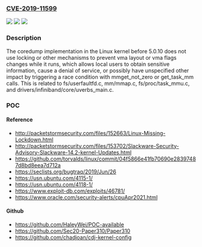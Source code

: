 ### [CVE-2019-11599](https://cve.mitre.org/cgi-bin/cvename.cgi?name=CVE-2019-11599)
![](https://img.shields.io/static/v1?label=Product&message=n%2Fa&color=blue)
![](https://img.shields.io/static/v1?label=Version&message=n%2Fa&color=blue)
![](https://img.shields.io/static/v1?label=Vulnerability&message=n%2Fa&color=brighgreen)

### Description

The coredump implementation in the Linux kernel before 5.0.10 does not use locking or other mechanisms to prevent vma layout or vma flags changes while it runs, which allows local users to obtain sensitive information, cause a denial of service, or possibly have unspecified other impact by triggering a race condition with mmget_not_zero or get_task_mm calls. This is related to fs/userfaultfd.c, mm/mmap.c, fs/proc/task_mmu.c, and drivers/infiniband/core/uverbs_main.c.

### POC

#### Reference
- http://packetstormsecurity.com/files/152663/Linux-Missing-Lockdown.html
- http://packetstormsecurity.com/files/153702/Slackware-Security-Advisory-Slackware-14.2-kernel-Updates.html
- https://github.com/torvalds/linux/commit/04f5866e41fb70690e28397487d8bd8eea7d712a
- https://seclists.org/bugtraq/2019/Jun/26
- https://usn.ubuntu.com/4115-1/
- https://usn.ubuntu.com/4118-1/
- https://www.exploit-db.com/exploits/46781/
- https://www.oracle.com/security-alerts/cpuApr2021.html

#### Github
- https://github.com/HaleyWei/POC-available
- https://github.com/Sec20-Paper310/Paper310
- https://github.com/chadjoan/cdj-kernel-config

